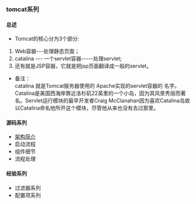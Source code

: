 ### tomcat系列

#### 总述
* Tomcat的核心分为3个部分:
1. Web容器---处理静态页面；
2. catalina --- 一个servlet容器-----处理servlet;
3. 还有就是JSP容器，它就是把jsp页面翻译成一般的servlet。

* 备注：  
catalina 就是Tomcat服务器使用的 Apache实现的servlet容器的 名字。Catalina是美国西海岸靠近洛杉矶22英里的一个小岛，因为其风景秀丽而著名。Servlet运行模块的最早开发者Craig McClanahan因为喜欢Catalina岛故以Catalina命名他所开这个模块，尽管他从来也没有去过那里。    

#### 源码系列
* [架构简介](md/架构简介.md)
* 启动流程
* 组件细节
* 流程处理

#### 经验系列
* 过滤器系列
* 配置项系列
